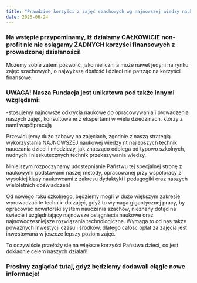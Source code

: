 ```yaml
---
title: "Prawdziwe korzyści z zajęć szachowych wg najnowszej wiedzy naukowej"
date: 2025-06-24
---
```

### Na wstępie przypominamy, iż działamy CAŁKOWICIE non-profit nie nie osiągamy ŻADNYCH korzyści finansowych z prowadzonej działaności!
Możemy sobie zatem pozwolić, jako nieliczni a może nawet jedyni na rynku zajęć szachowych, o najwyższą dbałość i dzieci nie patrząc na korzyści finansowe.


### UWAGA! Nasza Fundacja jest unikatowa pod także innymi względami:
-stosujemy najnowsze odkrycia naukowe do opracowywania i prowadzenia naszych zajęć, konsultowane z ekspertami w wielu dziedzinach, którzy z nami współpracują

Przewidujemy dużo zabawy na zajęciach, zgodnie z naszą strategią wykorzystania NAJNOWSZEJ naukowej wiedzy nt najlepszych technik 
nauczania dzieci i młodziezy, jak znacząco odbiega od typowo szkolnych, nudnych i nieskutecznych technik przekazywania wiedzy.

Niniejszym rozpoczynamy udostepnianie Państwu tej specjalnej stronę z naukowymi podstawami naszej metody, opracowanej przy współpracy z 
wysokiej klasy naukowcami z zakresu dydaktyki i pedagogiki oraz naszych wieloletnich doświadczeń!

Od nowego roku szkolnego, będziemy mogli w dużo większym zakresie wprowadzać te techniki do zajęć, gdyż to wymaga gigantycznej 
pracy, by opracować nowatorski system nauczania szachów, nieznany dotąd na świecie i uzględniający najnowsze osiągnięcia naukowe
oraz najnowoczesniejsze rozwiązania technologiczne.
Wymaga to od nas także poważnych inwestycji czasu i środków, dlatego całośc opłat za zajęcia jest inwestowana w jeszcze lepszy
poziom zajęć.

To oczywiście przełoży się na większe korzyści Państwa dzieci, co jest dokładnie celem naszych działań!




### Prosimy zaglądać tutaj, gdyż będziemy dodawali ciągle nowe informacje!




